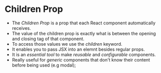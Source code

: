 # Children Prop

- The _Children Prop_ is a prop that each React component automatically receives.
- The value of the children prop is exactly what is between the opening and closing tag of that component.
- To access those values we use the _children_ keyword.
- It enables you to pass JSX into an elemnt besides regular props.
- It is an _essential tool_ to make _reusable_ and _configurable_ components.
- Really useful for _generic_ components that don't know their content before being used (e.g modal);
